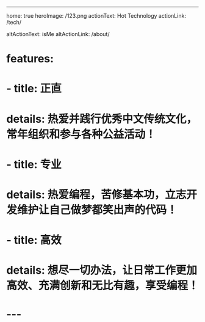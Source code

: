 ---
home: true
heroImage: /123.png
actionText: Hot Technology
actionLink: /tech/

altActionText: isMe
altActionLink: /about/

# features:
# - title: 正直
#   details: 热爱并践行优秀中文传统文化，常年组织和参与各种公益活动！
# - title: 专业
#   details: 热爱编程，苦修基本功，立志开发维护让自己做梦都笑出声的代码！
# - title: 高效
#   details: 想尽一切办法，让日常工作更加高效、充满创新和无比有趣，享受编程！
# ---
